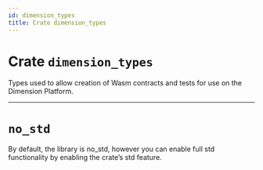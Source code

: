```yaml
---
id: dimension_types
title: Crate dimension_types
---
```


# Crate `dimension_types`

Types used to allow creation of Wasm contracts and tests for use on the Dimension Platform.

---

# `no_std`

By default, the library is no_std, however you can enable full std functionality by enabling the crate’s std feature.

